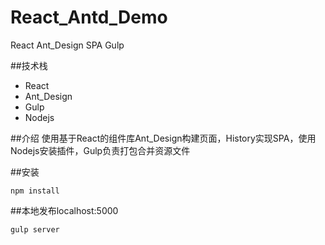 # React_Antd_Demo
React Ant_Design SPA Gulp

##技术栈
- React
- Ant_Design
- Gulp
- Nodejs

##介绍
使用基于React的组件库Ant_Design构建页面，History实现SPA，使用Nodejs安装插件，Gulp负责打包合并资源文件

##安装
```
npm install
```
##本地发布localhost:5000
```
gulp server
```
